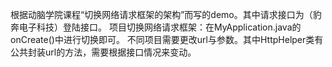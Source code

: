 根据动脑学院课程“切换网络请求框架的架构”而写的demo。其中请求接口为（豹奔电子科技）登陆接口。
项目切换网络请求框架：在MyApplication.java的onCreate()中进行切换即可。
不同项目需要更改url与参数。其中HttpHelper类有公共封装url的方法，需要根据接口情况来变动。